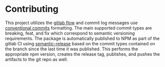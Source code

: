 # Contributing

This project utilizes the [gitlab flow](https://docs.gitlab.com/ee/topics/gitlab_flow.html) and
commit log messages use [conventional commits](https://www.conventionalcommits.org/) formatting.
The main supported commit types are breaking, feat, and fix which correspond to semantic versioning
requirements.  The package is automatically published to NPM as part of the gitlab CI using
[semantic-release](https://semantic-release.gitbook.io/semantic-release/) based on the commit types
contained on the branch since the last time it was published.  This performs the appropriate npm
version, creates the release tag, publishes, and pushes the artifacts to the git repo as well.